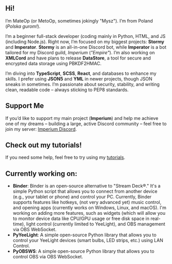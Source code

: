 ## Hi!  

I’m MateOp (or MetoOp, sometimes jokingly "Mysz"). I’m from Poland (*Polska gurom!*).  

I’m a beginner full-stack developer (coding mainly in Python, HTML, and JS (including Node.js). Right now, I’m focused on my biggest projects: **Stormy** and **Imperator**. **Stormy** is an all-in-one Discord bot, while **Imperator** is a bot tailored for my Discord guild, *Imperium* (*"Empire"*). I’m also working on **XMLCord** and have plans to release **DataStore**, a tool for secure and encrypted data storage using PBKDF2HMAC.  

I’m diving into **TypeScript**, **SCSS**, **React**, and databases to enhance my skills. I prefer using **JSON5** and **YML** in newer projects, though JSON sneaks in sometimes. I’m passionate about security, stability, and writing clean, readable code – always sticking to PEP8 standards.  

## Support Me  
If you’d like to support my main project (**Imperium**) and help me achieve one of my dreams – building a large, active Discord community – feel free to join my server: [Imperium Discord](https://discord.gg/7DFXSvcETu).

## Check out my tutorials!  
If you need some help, feel free to try using my [tutorials](https://github.com/MateOp1337/MateOp1337/tree/main/tutorials).

## Currently working on:  
- **Binder**: Binder is an open-source alternative to "Stream Deck®." It's a simple Python script that allows you to connect from another device (e.g., your tablet or phone) and control your PC. Currently, Binder supports features like hotkeys, (not very advanced yet) music control, and opening apps (currently works on Windows, Linux, and macOS). I'm working on adding more features, such as widgets (which will allow you to monitor device data like CPU/GPU usage or free disk space in real-time), light control (currently limited to YeeLight), and OBS management via OBS WebSocket.  
- **PyYeeLight**: A simple open-source Python library that allows you to control your YeeLight devices (smart bulbs, LED strips, etc.) using LAN Control.  
- **PyOBSWS**: A simple open-source Python library that allows you to control OBS via OBS WebSocket.  
